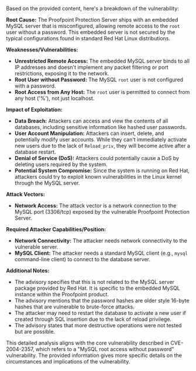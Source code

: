 Based on the provided content, here's a breakdown of the vulnerability:

**Root Cause:**
The Proofpoint Protection Server ships with an embedded MySQL server that is misconfigured, allowing remote access to the `root` user without a password. This embedded server is not secured by the typical configurations found in standard Red Hat Linux distributions.

**Weaknesses/Vulnerabilities:**
*   **Unrestricted Remote Access:** The embedded MySQL server binds to all IP addresses and doesn't implement any packet filtering or port restrictions, exposing it to the network.
*   **Root User without Password:** The MySQL `root` user is not configured with a password.
*   **Root Access from Any Host:** The `root` user is permitted to connect from any host ('%'), not just localhost.

**Impact of Exploitation:**
*   **Data Breach:** Attackers can access and view the contents of all databases, including sensitive information like hashed user passwords.
*   **User Account Manipulation:** Attackers can insert, delete, and potentially modify user accounts. While they can't immediately activate new users due to the lack of `Reload_priv`, they will become active after a database restart.
*   **Denial of Service (DoS):** Attackers could potentially cause a DoS by deleting users required by the system.
*   **Potential System Compromise:** Since the system is running on Red Hat, attackers could try to exploit known vulnerabilities in the Linux kernel through the MySQL server.

**Attack Vectors:**
*   **Network Access:** The attack vector is a network connection to the MySQL port (3306/tcp) exposed by the vulnerable Proofpoint Protection Server.

**Required Attacker Capabilities/Position:**
*   **Network Connectivity:** The attacker needs network connectivity to the vulnerable server.
*   **MySQL Client:** The attacker needs a standard MySQL client (e.g., `mysql` command-line client) to connect to the database server.

**Additional Notes:**
*   The advisory specifies that this is not related to the MySQL server package provided by Red Hat. It is specific to the embedded MySQL instance within the Proofpoint product.
*   The advisory mentions that the password hashes are older style 16-byte hashes that are vulnerable to brute-force attacks.
*   The attacker may need to restart the database to activate a new user if created through SQL insertion due to the lack of reload privilege.
*   The advisory states that more destructive operations were not tested but are possible.

This detailed analysis aligns with the core vulnerability described in CVE-2004-2357, which refers to a "MySQL root access without password" vulnerability. The provided information gives more specific details on the circumstances and implications of the vulnerability.